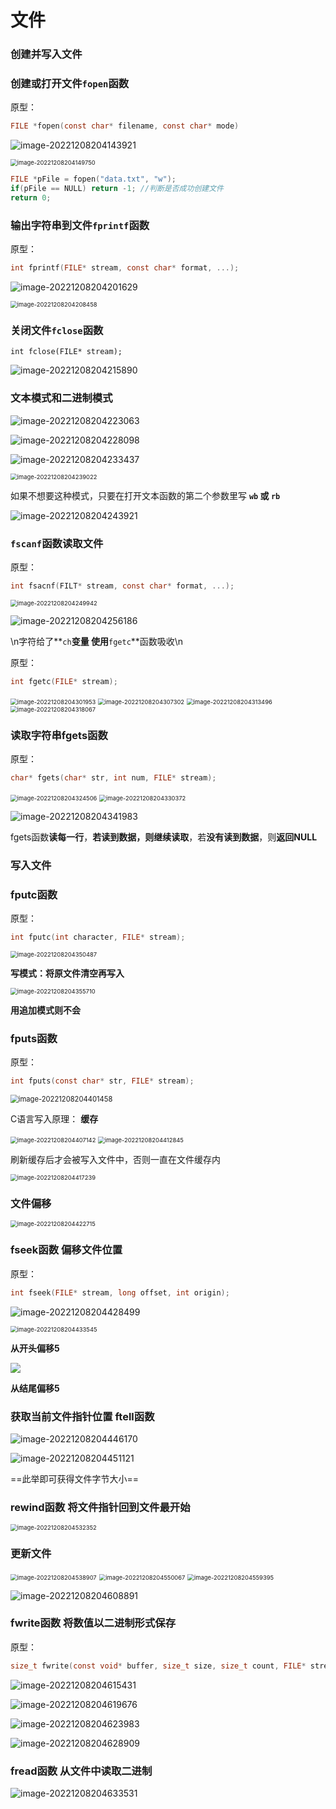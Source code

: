 # 文件

### 创建并写入文件

### 创建或打开文件`fopen`函数

原型：

```c
FILE *fopen(const char* filename, const char* mode)
```

![image-20221208204143921](images/image-20221208204143921.png)

<img src="images/image-20221208204149750.png" alt="image-20221208204149750" style="zoom: 67%;" />

```c
FILE *pFile = fopen("data.txt", "w");
if(pFile == NULL) return -1; //判断是否成功创建文件
return 0;
```

### 输出字符串到文件`fprintf`函数

原型：

```c
int fprintf(FILE* stream, const char* format, ...);
```

![image-20221208204201629](images/image-20221208204201629.png)

<img src="images/image-20221208204208458.png" alt="image-20221208204208458" style="zoom:67%;" />

### 关闭文件`fclose`函数

```
int fclose(FILE* stream);
```

![image-20221208204215890](images/image-20221208204215890.png)

### 文本模式和二进制模式

![image-20221208204223063](images/image-20221208204223063.png)

![image-20221208204228098](images/image-20221208204228098.png)

![image-20221208204233437](images/image-20221208204233437.png)

<img src="images/image-20221208204239022.png" alt="image-20221208204239022" style="zoom:67%;" />

如果不想要这种模式，只要在打开文本函数的第二个参数里写 **`wb` 或 `rb`**

![image-20221208204243921](images/image-20221208204243921.png)

### `fscanf`函数读取文件

原型：

```c
int fsacnf(FILT* stream, const char* format, ...);
```

<img src="images/image-20221208204249942.png" alt="image-20221208204249942" style="zoom:67%;" />

![image-20221208204256186](images/image-20221208204256186.png)

\n字符给了**`ch`**变量  使用**`fgetc`**函数吸收\n

原型：

```c
int fgetc(FILE* stream);
```

<img src="images/image-20221208204301953.png" alt="image-20221208204301953" style="zoom:67%;" />

<img src="images/image-20221208204307302.png" alt="image-20221208204307302" style="zoom:67%;" />

<img src="images/image-20221208204313496.png" alt="image-20221208204313496" style="zoom:67%;" />

<img src="images/image-20221208204318067.png" alt="image-20221208204318067" style="zoom:67%;" />

### 读取字符串fgets函数

原型：

```c
char* fgets(char* str, int num, FILE* stream);
```

<img src="images/image-20221208204324506.png" alt="image-20221208204324506" style="zoom:67%;" />

<img src="images/image-20221208204330372.png" alt="image-20221208204330372" style="zoom: 67%;" />

![image-20221208204341983](images/image-20221208204341983.png)

fgets函数**读每一行**，**若读到数据，则继续读取**，若**没有读到数据**，则**返回NULL**

### 写入文件

### fputc函数

原型：

```c
int fputc(int character, FILE* stream);
```

<img src="images/image-20221208204350487.png" alt="image-20221208204350487" style="zoom:67%;" />

**写模式：将原文件清空再写入**

<img src="images/image-20221208204355710.png" alt="image-20221208204355710" style="zoom:67%;" />

**用追加模式则不会**

### fputs函数

原型：

```c
int fputs(const char* str, FILE* stream);
```

<img src="images/image-20221208204401458.png" alt="image-20221208204401458" style="zoom:80%;" />

C语言写入原理：  **缓存**

<img src="images/image-20221208204407142.png" alt="image-20221208204407142" style="zoom:67%;" />

<img src="images/image-20221208204412845.png" alt="image-20221208204412845" style="zoom:67%;" />

刷新缓存后才会被写入文件中，否则一直在文件缓存内

<img src="images/image-20221208204417239.png" alt="image-20221208204417239" style="zoom:67%;" />

### 文件偏移

<img src="images/image-20221208204422715.png" alt="image-20221208204422715" style="zoom:67%;" />

### fseek函数 偏移文件位置

原型：

```c
int fseek(FILE* stream, long offset, int origin);
```

![image-20221208204428499](images/image-20221208204428499.png)

<img src="images/image-20221208204433545.png" alt="image-20221208204433545" style="zoom:67%;" />

**从开头偏移5**

![](images/image-20221208204520693.png)

**从结尾偏移5**

### 获取当前文件指针位置  ftell函数

![image-20221208204446170](images/image-20221208204446170.png)

![image-20221208204451121](images/image-20221208204451121.png)

==此举即可获得文件字节大小==

### rewind函数  将文件指针回到文件最开始

<img src="images/image-20221208204532352.png" alt="image-20221208204532352" style="zoom:67%;" />

### 更新文件

<img src="images/image-20221208204538907.png" alt="image-20221208204538907" style="zoom:67%;" />

<img src="images/image-20221208204550067.png" alt="image-20221208204550067" style="zoom:67%;" />

<img src="images/image-20221208204559395.png" alt="image-20221208204559395" style="zoom:67%;" />

![image-20221208204608891](images/image-20221208204608891.png)

### fwrite函数  将数值以二进制形式保存  

原型：

```c
size_t fwrite(const void* buffer, size_t size, size_t count, FILE* stream);
```

![image-20221208204615431](images/image-20221208204615431.png)

![image-20221208204619676](images/image-20221208204619676.png)

![image-20221208204623983](images/image-20221208204623983.png)

![image-20221208204628909](images/image-20221208204628909.png)

### fread函数  从文件中读取二进制

![image-20221208204633531](images/image-20221208204633531.png)